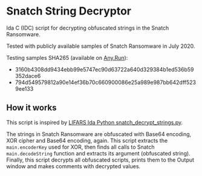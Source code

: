 # Snatch String Decryptor
Ida C (IDC) script for decrypting obfuscated strings in the Snatch Ransomware.

Tested with publicly available samples of Snatch Ransomware in July 2020.

Testing samples SHA265 (available on [Any.Run](https://app.any.run)):
- 3160b4308dd9434ebb99e5747ec90d63722a640d329384b1ed536b59352dace6
- 794d549579812a90e14ef36b70c660900086e25a989e987bb642dff5239ee133

## How it works

This script is inspired by [LIFARS Ida Python snatch_decrypt_strings.py](https://github.com/Lifars/IDA-scripts/blob/master/snatch_decrypt_strings.py).

The strings in Snatch Ransomware are obfuscated with Base64 encoding, XOR cipher and Base64 encoding, again. This script extracts the `main.encoderKey` used for XOR, then finds all calls to Snatch `main.decodeString` function and extracts its argument (obfuscated string). Finally, this script decrypts all obfuscated scripts, prints them to the Output window and makes comments with decrypted values.
